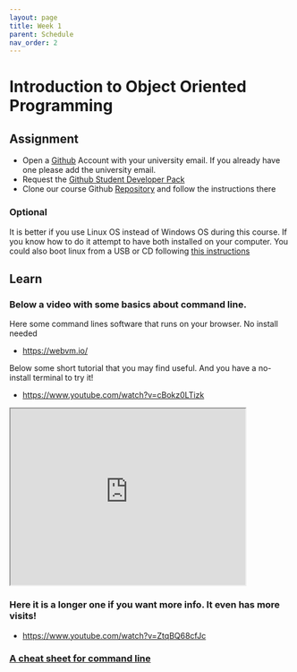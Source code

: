 ```yaml
---
layout: page
title: Week 1
parent: Schedule
nav_order: 2
---
```


# Introduction to Object Oriented Programming

## Assignment

- Open a [Github](www.github.com) Account with your university email. If you already have one please add the university email. 
- Request the [Github Student Developer Pack](https://education.github.com/pack)
- Clone our course Github [Repository](https://github.com/jdposada/oop_202230) and follow the instructions there

### Optional

It is better if you use Linux OS instead of Windows OS during this course. If you know how to do it attempt to have both installed on your computer. You could also boot linux from a USB or CD following [this instructions](https://ubuntu.com/tutorials/try-ubuntu-before-you-install#1-getting-started) 

## Learn

### Below a video with some basics about command line. 

Here some command lines software that runs on your browser. No install needed

- https://webvm.io/

Below some short tutorial that you may find useful. And you have a no-install terminal to try it!

- https://www.youtube.com/watch?v=cBokz0LTizk

<iframe width="420" height="315" src="http://www.youtube.com/embed/dQw4w9WgXcQ" > </iframe>

### Here it is a longer one if you want more info. It even has more visits!

- https://www.youtube.com/watch?v=ZtqBQ68cfJc

### [A cheat sheet for command line](https://docs.google.com/document/d/195DWljKKKw1dmplrS46DucW4pP9KjoqnN-Yas3sQkLU/edit)